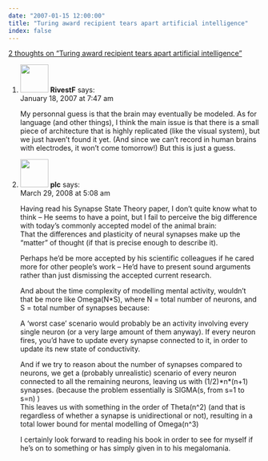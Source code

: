 ```yaml
---
date: "2007-01-15 12:00:00"
title: "Turing award recipient tears apart artificial intelligence"
index: false
---
```


[2 thoughts on &ldquo;Turing award recipient tears apart artificial intelligence&rdquo;](/lemire/blog/2007/01-15-turing-award-recipient-tears-apart-artificial-intelligence)

<ol class="comment-list">
<li id="comment-49111" class="comment even thread-even depth-1">
<div class="comment-author vcard">
<img alt src="https://secure.gravatar.com/avatar/227dcc8c79584bb4af4f6a463c1aa6f7?s=56&#038;d=mm&#038;r=g" srcset="https://secure.gravatar.com/avatar/227dcc8c79584bb4af4f6a463c1aa6f7?s=112&#038;d=mm&#038;r=g 2x" class="avatar avatar-56 photo" height="56" width="56" decoding="async" /> <b class="fn">RivestF</b> <span class="says">says:</span> </div>
<div class="comment-metadata"><time datetime="2007-01-18T07:47:11+00:00">January 18, 2007 at 7:47 am</time></a> </div>
<div class="comment-content">
<p>My personnal guess is that the brain may eventually be modeled. As for language (and other things), I think the main issue is that there is a small piece of architecture that is highly replicated (like the visual system), but we just haven&rsquo;t found it yet. (And since we can&rsquo;t record in human brains with electrodes, it won&rsquo;t come tomorrow!) But this is just a guess.</p>
</div>
</li>
<li id="comment-49820" class="comment odd alt thread-odd thread-alt depth-1">
<div class="comment-author vcard">
<img alt src="https://secure.gravatar.com/avatar/a9cefe8e0d6764e68c425c1c3062ba78?s=56&#038;d=mm&#038;r=g" srcset="https://secure.gravatar.com/avatar/a9cefe8e0d6764e68c425c1c3062ba78?s=112&#038;d=mm&#038;r=g 2x" class="avatar avatar-56 photo" height="56" width="56" decoding="async" /> <b class="fn">plc</b> <span class="says">says:</span> </div>
<div class="comment-metadata"><time datetime="2008-03-29T05:08:08+00:00">March 29, 2008 at 5:08 am</time></a> </div>
<div class="comment-content">
<p>Having read his Synapse State Theory paper, I don&rsquo;t quite know what to think &#8211; He seems to have a point, but I fail to perceive the big difference with today&rsquo;s commonly accepted model of the animal brain:<br/>
That the differences and plasticity of neural synapses make up the &ldquo;matter&rdquo; of thought (if that is precise enough to describe it).</p>
<p>Perhaps he&rsquo;d be more accepted by his scientific colleagues if he cared more for other people&rsquo;s work &#8211; He&rsquo;d have to present sound arguments rather than just dismissing the accepted current research.</p>
<p>And about the time complexity of modelling mental activity, wouldn&rsquo;t that be more like Omega(N*S), where N = total number of neurons, and S = total number of synapses because:</p>
<p>A &lsquo;worst case&rsquo; scenario would probably be an activity involving every single neuron (or a very large amount of them anyway). If every neuron fires, you&rsquo;d have to update every synapse connected to it, in order to update its new state of conductivity.</p>
<p>And if we try to reason about the number of synapses compared to neurons, we get a (probably unrealistic) scenario of every neuron connected to all the remaining neurons, leaving us with (1/2)*n*(n+1) synapses. (because the problem essentially is SIGMA(s, from s=1 to s=n) )<br/>
This leaves us with something in the order of Theta(n^2) (and that is regardless of whether a synapse is unidirectional or not), resulting in a total lower bound for mental modelling of Omega(n^3) </p>
<p>I certainly look forward to reading his book in order to see for myself if he&rsquo;s on to something or has simply given in to his megalomania.</p>
</div>
</li>
</ol>
